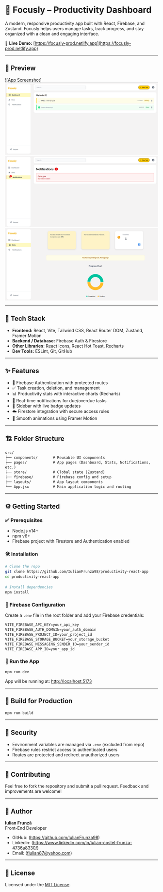 # 🚀 Focusly – Productivity Dashboard

A modern, responsive productivity app built with React, Firebase, and Zustand. Focusly helps users manage tasks, track progress, and stay organized with a clean and engaging interface.

🔗 **Live Demo:** [https://focusly-prod.netlify.app](https://focusly-prod.netlify.app)

---

## 📸 Preview

<!-- Optional: Replace with your own image -->

![App Screenshot]
![Dashboard](./public/dashboard.png)
![Notifications](./public/notifications.png)
![Stats](./public/stats.png)

---

## 🧰 Tech Stack

- **Frontend:** React, Vite, Tailwind CSS, React Router DOM, Zustand, Framer Motion
- **Backend / Database:** Firebase Auth & Firestore
- **Other Libraries:** React Icons, React Hot Toast, Recharts
- **Dev Tools:** ESLint, Git, GitHub

---

## ✨ Features

- 🔐 Firebase Authentication with protected routes
- ✅ Task creation, deletion, and management
- 📊 Productivity stats with interactive charts (Recharts)
- 🔔 Real-time notifications for due/overdue tasks
- 🧭 Sidebar with live badge updates
- ☁️ Firestore integration with secure access rules
- 🎨 Smooth animations using Framer Motion

---

## 🏗️ Folder Structure

```
src/
├── components/       # Reusable UI components
├── pages/            # App pages (Dashboard, Stats, Notifications, etc.)
├── store/            # Global state (Zustand)
├── firebase/         # Firebase config and setup
├── layouts/          # App layout components
└── App.jsx           # Main application logic and routing
```

---

## ⚙️ Getting Started

### ✅ Prerequisites

- Node.js v14+
- npm v6+
- Firebase project with Firestore and Authentication enabled

### 🛠 Installation

```bash
# Clone the repo
git clone https://github.com/IulianFrunza98/productivity-react-app
cd productivity-react-app

# Install dependencies
npm install
```

### 🔐 Firebase Configuration

Create a `.env` file in the root folder and add your Firebase credentials:

```env
VITE_FIREBASE_API_KEY=your_api_key
VITE_FIREBASE_AUTH_DOMAIN=your_auth_domain
VITE_FIREBASE_PROJECT_ID=your_project_id
VITE_FIREBASE_STORAGE_BUCKET=your_storage_bucket
VITE_FIREBASE_MESSAGING_SENDER_ID=your_sender_id
VITE_FIREBASE_APP_ID=your_app_id
```

### 🚀 Run the App

```bash
npm run dev
```

App will be running at: [http://localhost:5173](http://localhost:5173)

---

## 🧪 Build for Production

```bash
npm run build
```

---

## 🔐 Security

- Environment variables are managed via `.env` (excluded from repo)
- Firebase rules restrict access to authenticated users
- Routes are protected and redirect unauthorized users

---

## 🤝 Contributing

Feel free to fork the repository and submit a pull request. Feedback and improvements are welcome!

---

## 👤 Author

**Iulian Frunză**  
Front-End Developer

- GitHub: (https://github.com/IulianFrunza98)
- Linkedin: (https://www.linkedin.com/in/iulian-costel-frunza-4736a8330/)
- Email: (fiulian87@yahoo.com)

---

## 📄 License

Licensed under the [MIT License](LICENSE).
